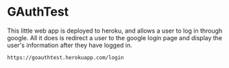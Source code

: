 # GAuthTest
This little web app is deployed to heroku, and allows a user to log in through google. All it does is redirect a user to the google login page and display the user's information after they have logged in.

`https://goauthtest.herokuapp.com/login`